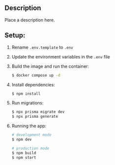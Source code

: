 ## Description

Place a description here.

## Setup:

1. Rename `.env.template` to `.env`
1. Update the environment variables in the `.env` file
1. Build the image and run the container:
   ```bash
   $ docker compose up -d
   ```
1. Install dependencies:
   ```bash
   $ npm install
   ```
1. Run migrations:
   ```bash
   $ npx prisma migrate dev
   $ npx prisma generate
   ```
1. Running the app:

   ```bash
   # development mode
   $ npm dev

   # production mode
   $ npm build
   $ npm start
   ```
